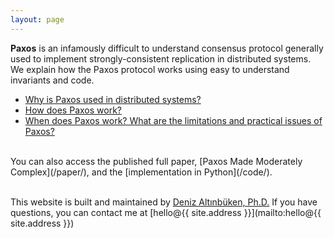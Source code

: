 ```yaml
---
layout: page
---
```


**Paxos** is an infamously difficult to understand consensus protocol generally
used to implement strongly-consistent replication in distributed systems.
We explain how the Paxos protocol works using easy to understand invariants and
code.

* [Why is Paxos used in distributed systems?](/why/)
* [How does Paxos work?](/how/)
* [When does Paxos work? What are the limitations and practical issues of Paxos?](/when/)

<br>
You can also access the published full paper, [Paxos Made Moderately Complex](/paper/), and the [implementation in Python](/code/).
<br>
<br>

This website is built and maintained by [Deniz Altınbüken, Ph.D.](https://denizaltinbuken.com) If you have questions, you can contact me at [hello@{{ site.address }}](mailto:hello@{{ site.address }})
